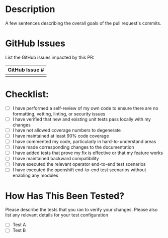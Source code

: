 # Description
A few sentences describing the overall goals of the pull request's commits.

# GitHub Issues
List the GitHub issues impacted by this PR:

| GitHub Issue # |
| -------------- |
| |

# Checklist:

- [ ] I have performed a self-review of my own code to ensure there are no formatting, vetting, linting, or security issues
- [ ] I have verified that new and existing unit tests pass locally with my changes
- [ ] I have not allowed coverage numbers to degenerate
- [ ] I have maintained at least 90% code coverage
- [ ] I have commented my code, particularly in hard-to-understand areas
- [ ] I have made corresponding changes to the documentation
- [ ] I have added tests that prove my fix is effective or that my feature works
- [ ] I have maintained backward compatibility
- [ ] I have executed the relevant operator end-to-end test scenarios
- [ ] I have executed the openshift end-to-end test scenarios without enabling any modules

# How Has This Been Tested?
Please describe the tests that you ran to verify your changes. Please also list any relevant details for your test configuration

- [ ] Test A
- [ ] Test B
